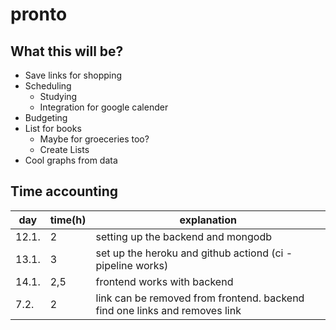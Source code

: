 # pronto

## What this will be?

* Save links for shopping
* Scheduling
  * Studying
  * Integration for google calender
* Budgeting
* List for books
  * Maybe for groeceries too?
  * Create Lists
* Cool graphs from data

## Time accounting

| day   | time(h)  | explanation |
|-------|-------|-------------|
| 12.1. | 2 |setting up the backend and mongodb|
|13.1.|3|set up the heroku and github actiond (ci -pipeline works)|
|14.1.|2,5|frontend works with backend|
|7.2.|2|link can be removed from frontend. backend find one links and removes link|
